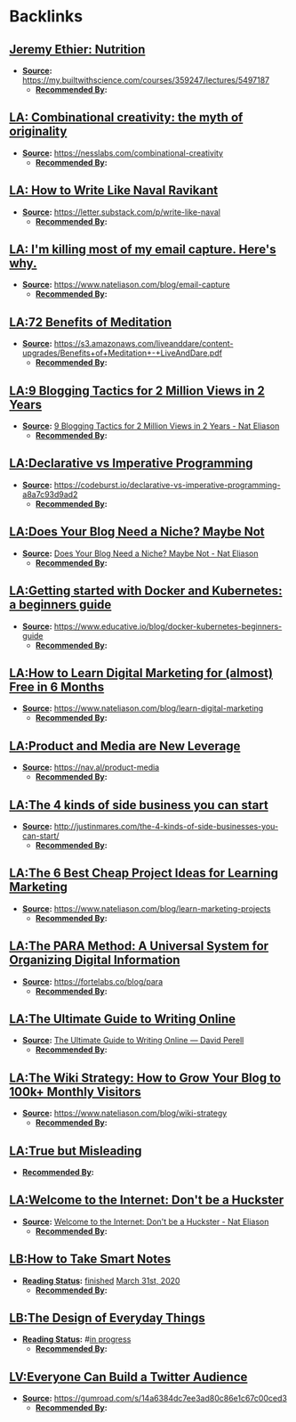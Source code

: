 
# Backlinks
## [Jeremy Ethier: Nutrition](<Jeremy Ethier: Nutrition.md>)
- **[Source](<Source.md>):** https://my.builtwithscience.com/courses/359247/lectures/5497187
    - **[Recommended By](<Recommended By.md>):**

## [LA: Combinational creativity: the myth of originality](<LA: Combinational creativity: the myth of originality.md>)
- **[Source](<Source.md>):** https://nesslabs.com/combinational-creativity
    - **[Recommended By](<Recommended By.md>):**

## [LA: How to Write Like Naval Ravikant](<LA: How to Write Like Naval Ravikant.md>)
- **[Source](<Source.md>):** https://letter.substack.com/p/write-like-naval
    - **[Recommended By](<Recommended By.md>):**

## [LA: I'm killing most of my email capture. Here's why.](<LA: I'm killing most of my email capture. Here's why..md>)
- **[Source](<Source.md>):** https://www.nateliason.com/blog/email-capture
    - **[Recommended By](<Recommended By.md>):**

## [LA:72 Benefits of Meditation](<LA:72 Benefits of Meditation.md>)
- **[Source](<Source.md>):** https://s3.amazonaws.com/liveanddare/content-upgrades/Benefits+of+Meditation+-+LiveAndDare.pdf
    - **[Recommended By](<Recommended By.md>):**

## [LA:9 Blogging Tactics for 2 Million Views in 2 Years](<LA:9 Blogging Tactics for 2 Million Views in 2 Years.md>)
- **[Source](<Source.md>):** [9 Blogging Tactics for 2 Million Views in 2 Years - Nat Eliason](https://www.nateliason.com/blog/2-million)
    - **[Recommended By](<Recommended By.md>):**

## [LA:Declarative vs Imperative Programming](<LA:Declarative vs Imperative Programming.md>)
- **[Source](<Source.md>):** https://codeburst.io/declarative-vs-imperative-programming-a8a7c93d9ad2
    - **[Recommended By](<Recommended By.md>):**

## [LA:Does Your Blog Need a Niche? Maybe Not](<LA:Does Your Blog Need a Niche? Maybe Not.md>)
- **[Source](<Source.md>):** [Does Your Blog Need a Niche? Maybe Not - Nat Eliason](https://www.nateliason.com/blog/no-niche)
    - **[Recommended By](<Recommended By.md>):**

## [LA:Getting started with Docker and Kubernetes: a beginners guide](<LA:Getting started with Docker and Kubernetes: a beginners guide.md>)
- **[Source](<Source.md>):** https://www.educative.io/blog/docker-kubernetes-beginners-guide
    - **[Recommended By](<Recommended By.md>):**

## [LA:How to Learn Digital Marketing for (almost) Free in 6 Months](<LA:How to Learn Digital Marketing for (almost) Free in 6 Months.md>)
- **[Source](<Source.md>):** https://www.nateliason.com/blog/learn-digital-marketing
    - **[Recommended By](<Recommended By.md>):**

## [LA:Product and Media are New Leverage](<LA:Product and Media are New Leverage.md>)
- **[Source](<Source.md>):** https://nav.al/product-media
    - **[Recommended By](<Recommended By.md>):**

## [LA:The 4 kinds of side business you can start](<LA:The 4 kinds of side business you can start.md>)
- **[Source](<Source.md>):** http://justinmares.com/the-4-kinds-of-side-businesses-you-can-start/
    - **[Recommended By](<Recommended By.md>):**

## [LA:The 6 Best Cheap Project Ideas for Learning Marketing](<LA:The 6 Best Cheap Project Ideas for Learning Marketing.md>)
- **[Source](<Source.md>):** https://www.nateliason.com/blog/learn-marketing-projects
    - **[Recommended By](<Recommended By.md>):**

## [LA:The PARA Method: A Universal System for Organizing Digital Information](<LA:The PARA Method: A Universal System for Organizing Digital Information.md>)
- **[Source](<Source.md>):** https://fortelabs.co/blog/para
    - **[Recommended By](<Recommended By.md>):**

## [LA:The Ultimate Guide to Writing Online](<LA:The Ultimate Guide to Writing Online.md>)
- **[Source](<Source.md>):** [The Ultimate Guide to Writing Online — David Perell](https://www.perell.com/blog/the-ultimate-guide-to-writing-online)
    - **[Recommended By](<Recommended By.md>):**

## [LA:The Wiki Strategy: How to Grow Your Blog to 100k+ Monthly Visitors](<LA:The Wiki Strategy: How to Grow Your Blog to 100k+ Monthly Visitors.md>)
- **[Source](<Source.md>):** https://www.nateliason.com/blog/wiki-strategy
    - **[Recommended By](<Recommended By.md>):**

## [LA:True but Misleading](<LA:True but Misleading.md>)
- **[Recommended By](<Recommended By.md>):**

## [LA:Welcome to the Internet: Don't be a Huckster](<LA:Welcome to the Internet: Don't be a Huckster.md>)
- **[Source](<Source.md>):** [Welcome to the Internet: Don't be a Huckster - Nat Eliason](https://www.nateliason.com/blog/huckster)
    - **[Recommended By](<Recommended By.md>):**

## [LB:How to Take Smart Notes](<LB:How to Take Smart Notes.md>)
- **[Reading Status](<Reading Status.md>):** [finished](<finished.md>) [March 31st, 2020](<March 31st, 2020.md>)
    - **[Recommended By](<Recommended By.md>):**

## [LB:The Design of Everyday Things](<LB:The Design of Everyday Things.md>)
- **[Reading Status](<Reading Status.md>):** #[in progress](<in progress.md>)
    - **[Recommended By](<Recommended By.md>):**

## [LV:Everyone Can Build a Twitter Audience](<LV:Everyone Can Build a Twitter Audience.md>)
- **[Source](<Source.md>):** https://gumroad.com/s/14a6384dc7ee3ad80c86e1c67c00ced3
    - **[Recommended By](<Recommended By.md>):**

